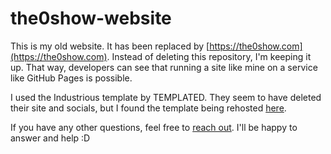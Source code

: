 # the0show-website

This is my old website. It has been replaced by [https://the0show.com](https://the0show.com). Instead of deleting this repository, I'm keeping it up. That way, developers can see that running a site like mine on a service like GitHub Pages is possible.

I used the Industrious template by TEMPLATED. They seem to have deleted their site and socials, but I found the template being rehosted [here](https://themewagon.com/themes/free-responsive-business-template/).

If you have any other questions, feel free to [reach out](https://the0show.com/contact). I'll be happy to answer and help :D
